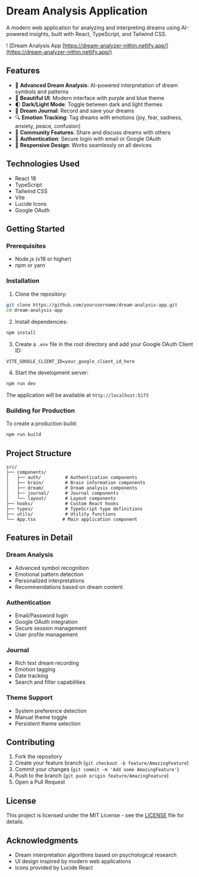 # Dream Analysis Application

A modern web application for analyzing and interpreting dreams using AI-powered insights, built with React, TypeScript, and Tailwind CSS.

! [Dream Analysis App [https://dream-analyzer-nithin.netlify.app/](https://dream-analyzer-nithin.netlify.app/)

## Features

- 🧠 **Advanced Dream Analysis**: AI-powered interpretation of dream symbols and patterns
- 🎨 **Beautiful UI**: Modern interface with purple and blue theme
- 🌓 **Dark/Light Mode**: Toggle between dark and light themes
- 📝 **Dream Journal**: Record and save your dreams
- 🔍 **Emotion Tracking**: Tag dreams with emotions (joy, fear, sadness, anxiety, peace, confusion)
- 🤝 **Community Features**: Share and discuss dreams with others
- 🔐 **Authentication**: Secure login with email or Google OAuth
- 📱 **Responsive Design**: Works seamlessly on all devices

## Technologies Used

- React 18
- TypeScript
- Tailwind CSS
- Vite
- Lucide Icons
- Google OAuth

## Getting Started

### Prerequisites

- Node.js (v18 or higher)
- npm or yarn

### Installation

1. Clone the repository:
```bash
git clone https://github.com/yourusername/dream-analysis-app.git
cd dream-analysis-app
```

2. Install dependencies:
```bash
npm install
```

3. Create a `.env` file in the root directory and add your Google OAuth Client ID:
```env
VITE_GOOGLE_CLIENT_ID=your_google_client_id_here
```

4. Start the development server:
```bash
npm run dev
```

The application will be available at `http://localhost:5173`

### Building for Production

To create a production build:

```bash
npm run build
```

## Project Structure

```
src/
├── components/
│   ├── auth/         # Authentication components
│   ├── brain/        # Brain information components
│   ├── dream/        # Dream analysis components
│   ├── journal/      # Journal components
│   └── layout/       # Layout components
├── hooks/            # Custom React hooks
├── types/            # TypeScript type definitions
├── utils/            # Utility functions
└── App.tsx          # Main application component
```

## Features in Detail

### Dream Analysis
- Advanced symbol recognition
- Emotional pattern detection
- Personalized interpretations
- Recommendations based on dream content

### Authentication
- Email/Password login
- Google OAuth integration
- Secure session management
- User profile management

### Journal
- Rich text dream recording
- Emotion tagging
- Date tracking
- Search and filter capabilities

### Theme Support
- System preference detection
- Manual theme toggle
- Persistent theme selection

## Contributing

1. Fork the repository
2. Create your feature branch (`git checkout -b feature/AmazingFeature`)
3. Commit your changes (`git commit -m 'Add some AmazingFeature'`)
4. Push to the branch (`git push origin feature/AmazingFeature`)
5. Open a Pull Request

## License

This project is licensed under the MIT License - see the [LICENSE](LICENSE) file for details.

## Acknowledgments

- Dream interpretation algorithms based on psychological research
- UI design inspired by modern web applications
- Icons provided by Lucide React
